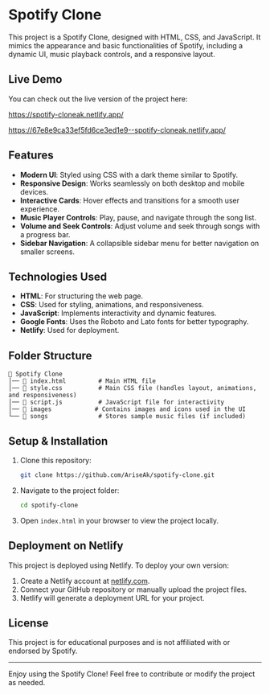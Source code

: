 # Spotify Clone

This project is a Spotify Clone, designed with HTML, CSS, and JavaScript. It mimics the appearance and basic functionalities of Spotify, including a dynamic UI, music playback controls, and a responsive layout.

## Live Demo

You can check out the live version of the project here:

https://spotify-cloneak.netlify.app/

https://67e8e9ca33ef5fd6ce3ed1e9--spotify-cloneak.netlify.app/

## Features

- **Modern UI**: Styled using CSS with a dark theme similar to Spotify.
- **Responsive Design**: Works seamlessly on both desktop and mobile devices.
- **Interactive Cards**: Hover effects and transitions for a smooth user experience.
- **Music Player Controls**: Play, pause, and navigate through the song list.
- **Volume and Seek Controls**: Adjust volume and seek through songs with a progress bar.
- **Sidebar Navigation**: A collapsible sidebar menu for better navigation on smaller screens.

## Technologies Used

- **HTML**: For structuring the web page.
- **CSS**: Used for styling, animations, and responsiveness.
- **JavaScript**: Implements interactivity and dynamic features.
- **Google Fonts**: Uses the Roboto and Lato fonts for better typography.
- **Netlify**: Used for deployment.

## Folder Structure

```
📂 Spotify Clone
│── 📄 index.html         # Main HTML file
│── 📄 style.css          # Main CSS file (handles layout, animations, and responsiveness)
│── 📄 script.js          # JavaScript file for interactivity
│── 📂 images            # Contains images and icons used in the UI
└── 📂 songs              # Stores sample music files (if included)
```

## Setup & Installation

1. Clone this repository:
   ```sh
   git clone https://github.com/AriseAk/spotify-clone.git
   ```

2. Navigate to the project folder:
   ```sh
   cd spotify-clone
   ```

3. Open `index.html` in your browser to view the project locally.

## Deployment on Netlify

This project is deployed using Netlify. To deploy your own version:

1. Create a Netlify account at [netlify.com](https://www.netlify.com/).
2. Connect your GitHub repository or manually upload the project files.
3. Netlify will generate a deployment URL for your project.

## License

This project is for educational purposes and is not affiliated with or endorsed by Spotify.

---

Enjoy using the Spotify Clone! Feel free to contribute or modify the project as needed.


